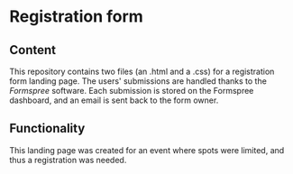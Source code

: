 # Registration form

## Content

This repository contains two files (an .html and a .css) for a registration form landing page. 
The users' submissions are handled thanks to the _Formspree_ software. Each submission is stored on the Formspree dashboard, and an email is sent back to the form owner.

## Functionality

This landing page was created for an event where spots were limited, and thus a registration was needed. 
